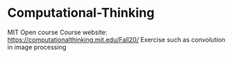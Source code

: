 # Computational-Thinking
MIT Open course
Course website: https://computationalthinking.mit.edu/Fall20/
Exercise such as convolution in image processing
